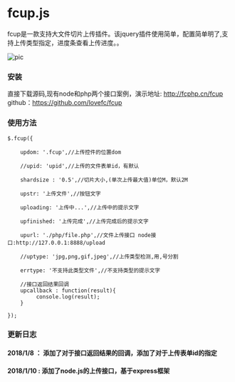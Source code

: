 # fcup.js

fcup是一款支持大文件切片上传插件。该jquery插件使用简单，配置简单明了,支持上传类型指定，进度条查看上传进度。。

![pic](http://fcphp.cn/fcup/jt.png)

### 安装
直接下载源码,现有node和php两个接口案例，演示地址: http://fcphp.cn/fcup github：https://github.com/lovefc/fcup

### 使用方法
````
$.fcup({

    updom: '.fcup',//上传控件的位置dom
     
    //upid: 'upid',//上传的文件表单id，有默认
     
    shardsize : '0.5',//切片大小,(单次上传最大值)单位M，默认2M
     
    upstr: '上传文件',//按钮文字
     
    uploading: '上传中...',//上传中的提示文字
     
    upfinished: '上传完成',//上传完成后的提示文字
     
    upurl: './php/file.php',//文件上传接口 node接口:http://127.0.0.1:8888/upload
     
    //uptype: 'jpg,png,gif,jpeg',//上传类型检测,用,号分割
     
    errtype: '不支持此类型文件',//不支持类型的提示文字
     
    //接口返回结果回调
    upcallback : function(result){
         console.log(result);
    }
     
});
````
### 更新日志
#### 2018/1/8  ： 添加了对于接口返回结果的回调，添加了对于上传表单id的指定
#### 2018/1/10 :  添加了node.js的上传接口，基于express框架
